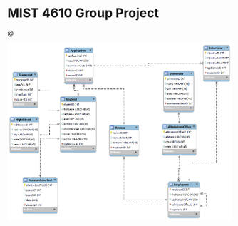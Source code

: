 
# MIST 4610 Group Project 

@


![Logo](https://raw.githubusercontent.com/cwon-kang/armyGreen/main/dm.png)
